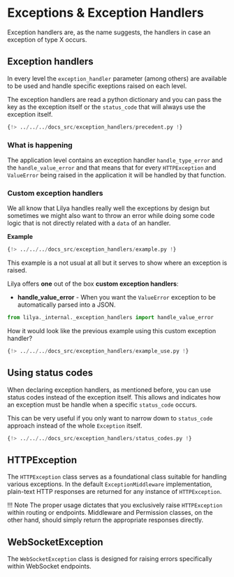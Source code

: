 # Exceptions & Exception Handlers

Exception handlers are, as the name suggests, the handlers in case an exception of type X occurs.

## Exception handlers

In every level the `exception_handler` parameter (among others) are available to be used and handle specific exeptions
raised on each level.

The exception handlers are read a python dictionary and you can pass the key as the exception itself or the `status_code`
that will always use the exception itself.

```python
{!> ../../../docs_src/exception_handlers/precedent.py !}
```

### What is happening

The application level contains an exception handler `handle_type_error` and the `handle_value_error` and that means that for
every `HTTPException` and `ValueError` being raised in the application it will be handled by that function.

### Custom exception handlers

We all know that Lilya handles really well the exceptions by design but sometimes we might also
want to throw an error while doing some code logic that is not directly related with a `data` of
an handler.

**Example**

```python
{!> ../../../docs_src/exception_handlers/example.py !}
```

This example is a not usual at all but it serves to show where an exception is raised.

Lilya offers **one** out of the box **custom exception handlers**:

* **handle_value_error** - When you want the `ValueError` exception to be automatically parsed
into a JSON.

```python
from lilya._internal._exception_handlers import handle_value_error
```

How it would look like the previous example using this custom exception handler?

```python
{!> ../../../docs_src/exception_handlers/example_use.py !}
```

## Using status codes

When declaring exception handlers, as mentioned before, you can use status codes instead of the
exception itself. This allows and indicates how an exception must be handle when a specific `status_code`
occurs.

This can be very useful if you only want to narrow down to `status_code` approach instead of the whole
`Exception` itself.

```python
{!> ../../../docs_src/exception_handlers/status_codes.py !}
```

## HTTPException

The `HTTPException` class serves as a foundational class suitable for handling various exceptions.
In the default `ExceptionMiddleware` implementation, plain-text HTTP responses are returned for any instance of `HTTPException`.

!!! Note
    The proper usage dictates that you exclusively raise `HTTPException` within routing or endpoints.
    Middleware and Permission classes, on the other hand, should simply return the appropriate responses directly.

## WebSocketException

The `WebSocketException` class is designed for raising errors specifically within WebSocket endpoints.
